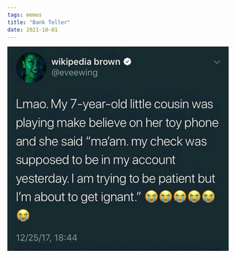```yaml
---
tags: memes
title: "Bank Teller"
date: 2021-10-01
---
```




![teller.jpeg](https://raw.githubusercontent.com/muneer78/muneer78.github.io/master/images/teller.jpeg)
        